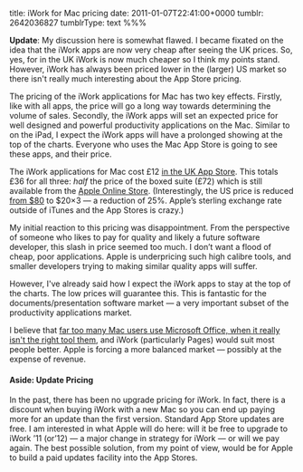 title: iWork for Mac pricing
date: 2011-01-07T22:41:00+0000
tumblr: 2642036827
tumblrType: text
%%%

<div class="aside">

<p><strong>Update</strong>: My discussion here is somewhat flawed. I became fixated on the idea that the iWork apps are now very cheap after seeing the UK prices. So, yes, for in the UK iWork is now much cheaper so I think my points stand. However, iWork has always been priced lower in the (larger) US market so there isn't really much interesting about the App Store pricing.</p>

</div>

The pricing of the iWork applications for Mac has two key effects. Firstly, like with all apps, the price will go a long way towards determining the volume of sales. Secondly, the iWork apps will set an expected price for well designed and powerful productivity applications on the Mac. Similar to on the iPad, I expect the iWork apps will have a prolonged showing at the top of the charts. Everyone who uses the Mac App Store is going to see these apps, and their price.

The iWork applications for Mac cost £12 [in the UK App Store][UKAS]. This totals £36 for all three: *half* the price of the boxed suite (£72) which is still available from the [Apple Online Store][UK]. (Interestingly, the US price is reduced [from $80][US] to $20×3 — a reduction of 25%. Apple’s sterling exchange rate outside of iTunes and the App Stores is crazy.)

[UKAS]: http://itunes.apple.com/WebObjects/MZStore.woa/wa/viewRoom?fcId=412903263&mt=12&id=29520
[UK]: http://store.apple.com/uk/product/MB942Z/A/iWork-09
[US]: http://store.apple.com/us/product/MB942/iWork-09

My initial reaction to this pricing was disappointment. From the perspective of someone who likes to pay for quality and likely a future software developer, this slash in price seemed too much. I don’t want a flood of cheap, poor applications. Apple is underpricing such high calibre tools, and smaller developers trying to making similar quality apps will suffer.

However, I've already said how I expect the iWork apps to stay at the top of the charts. The low prices will guarantee this. This is fantastic for the documents/presentation software market — a very important subset of the productivity applications market.

I believe that [far too many Mac users use Microsoft Office, when it really isn't the right tool them](/post/989285097), and iWork (particularly Pages) would suit most people better. Apple is forcing a more balanced market — possibly at the expense of revenue.

<div class="aside">

<h4>Aside: Update Pricing</h4>

<p>In the past, there has been no upgrade pricing for iWork. In fact, there is a discount when buying iWork with a new Mac so you can end up paying more for an update than the first version. Standard App Store updates are free. I am interested in what Apple will do here: will it be free to upgrade to iWork ’11 (or’12) — a major change in strategy for iWork — or will we pay again. The best possible solution, from my point of view, would be for Apple to build a paid updates facility into the App Stores.</p>

</div>
